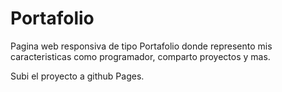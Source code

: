 # Portafolio

Pagina web responsiva de tipo Portafolio donde represento mis caracteristicas como programador, comparto proyectos y mas.


Subi el proyecto a github Pages.
